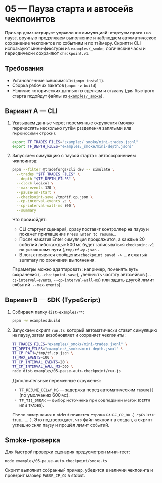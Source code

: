 # 05 — Пауза старта и автосейв чекпоинтов

Пример демонстрирует управление симуляцией: стартуем прогон на паузе, вручную продолжаем выполнение и наблюдаем автоматическое сохранение чекпоинтов по событиям и по таймеру. Скрипт и CLI используют мини-фикстуры из `examples/_smoke`, логические часы и периодически сохраняют `checkpoint.v1`.

## Требования

- Установленные зависимости (`pnpm install`).
- Сборка рабочих пакетов (`pnpm -w build`).
- Наличие исторических данных по сделкам и стакану (для быстрого старта подойдут файлы из [`examples/_smoke`](../_smoke/)).

## Вариант A — CLI

1. Указываем данные через переменные окружения (можно перечислять несколько путём разделения запятыми или переносами строки):

   ```bash
   export TF_TRADES_FILES="examples/_smoke/mini-trades.jsonl"
   export TF_DEPTH_FILES="examples/_smoke/mini-depth.jsonl"
   ```

2. Запускаем симуляцию с паузой старта и автосохранением чекпоинтов:

   ```bash
   pnpm --filter @tradeforge/cli dev -- simulate \
     --trades "$TF_TRADES_FILES" \
     --depth "$TF_DEPTH_FILES" \
     --clock logical \
     --max-events 120 \
     --pause-on-start \
     --checkpoint-save /tmp/tf.cp.json \
     --cp-interval-events 20 \
     --cp-interval-wall-ms 500 \
     --summary
   ```

   Что произойдёт:
   - CLI стартует сценарий, сразу поставит контроллер на паузу и покажет приглашение `Press Enter to resume…`.
   - После нажатия Enter симуляция продолжится, а каждые 20 событий либо каждые 500 мс будет записываться `checkpoint.v1` по указанному пути (`/tmp/tf.cp.json`).
   - В логах появятся сообщения `checkpoint saved -> …` и сжатый summary по окончании выполнения.

   Параметры можно адаптировать: например, поменять путь сохранения (`--checkpoint-save`), увеличить частоту автосейвов (`--cp-interval-events`, `--cp-interval-wall-ms`) или задать другой лимит событий (`--max-events`).

## Вариант B — SDK (TypeScript)

1. Собираем папку `dist-examples/**`:

   ```bash
   pnpm -w examples:build
   ```

2. Запускаем скрипт `run.ts`, который автоматически ставит симуляцию на паузу, затем возобновляет и сохраняет чекпоинты:

   ```bash
   TF_TRADES_FILES="examples/_smoke/mini-trades.jsonl" \
   TF_DEPTH_FILES="examples/_smoke/mini-depth.jsonl" \
   TF_CP_PATH=/tmp/tf.cp.json \
   TF_MAX_EVENTS=100 \
   TF_CP_INTERVAL_EVENTS=20 \
   TF_CP_INTERVAL_WALL_MS=500 \
   node dist-examples/05-pause-auto-checkpoint/run.js
   ```

   Дополнительные переменные окружения:
   - `TF_RESUME_DELAY_MS` — задержка перед автоматическим `resume()` (по умолчанию 600 мс).
   - `TF_TIE_BREAK` — выбор источника при совпадении меток (`DEPTH` или `TRADES`).

   После завершения в stdout появится строка `PAUSE_CP_OK { cpExists: true, … }`. Это подтверждает, что файл чекпоинта создан, а скрипт успешно снял паузу и прошёл лимит событий.

## Smoke-проверка

Для быстрой проверки сценария предусмотрен мини-тест:

```bash
node examples/05-pause-auto-checkpoint/smoke.ts
```

Скрипт выполнит собранный пример, убедится в наличии чекпоинта и проверит маркер `PAUSE_CP_OK` в stdout.
